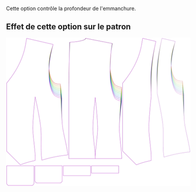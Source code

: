 
Cette option contrôle la profondeur de l'emmanchure.


## Effet de cette option sur le patron
![Cette image montre l'effet de cette option en superposant plusieurs variantes qui ont une valeur différente pour cette option](wahid_armholedepthfactor_sample.svg "Effet de cette option sur le patron")
